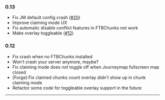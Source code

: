 ### 0.13
- Fix JM default config crash ([#20](https://github.com/frank89722/JourneyMapIntegration/issues/20))
- Improve claiming mode UX
- Fix automatic disable conflict features in FTBChunks not work
- Make overlay toggleable ([#12](https://github.com/frank89722/JourneyMapIntegration/issues/12))
### 0.12
- Fix crash when no FTBChunks installed
- Won't crash your server anymore, maybe?
- Fix claiming mode does not toggle off when Journeymap fullscreen map closed
- [Forge] Fix claimed chunks count overlay didn't show up in chunk claiming mode
- Refactor some code for toggleable overlay support in the future
---
